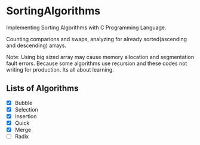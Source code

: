 # SortingAlgorithms
Implementing Sorting Algorithms with C Programming Language.

Counting comparions and swaps, analyzing for already sorted(ascending and descending) arrays.

Note: Using big sized array may cause memory allocation and segmentation fault errors.
Because some algorithms use recursion and these codes not writing for production. Its all about learning.

## Lists of Algorithms
- [x] Bubble
- [x] Selection
- [x] Insertion
- [x] Quick
- [x] Merge
- [ ] Radix